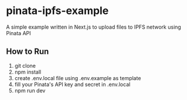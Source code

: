 # pinata-ipfs-example

A simple example written in Next.js to upload files to IPFS network using Pinata API

## How to Run
1. git clone
2. npm install
3. create .env.local file using .env.example as template
4. fill your Pinata's API key and secret in .env.local
5. npm run dev
